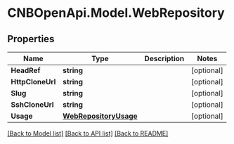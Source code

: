 # CNBOpenApi.Model.WebRepository

## Properties

Name | Type | Description | Notes
------------ | ------------- | ------------- | -------------
**HeadRef** | **string** |  | [optional] 
**HttpCloneUrl** | **string** |  | [optional] 
**Slug** | **string** |  | [optional] 
**SshCloneUrl** | **string** |  | [optional] 
**Usage** | [**WebRepositoryUsage**](WebRepositoryUsage.md) |  | [optional] 

[[Back to Model list]](../../README.md#documentation-for-models) [[Back to API list]](../../README.md#documentation-for-api-endpoints) [[Back to README]](../../README.md)

